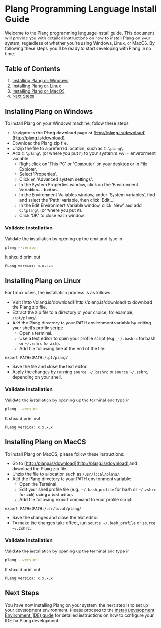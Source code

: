 # Plang Programming Language Install Guide

Welcome to the Plang programming language install guide. This document will provide you with detailed instructions on how to install Plang on your system, regardless of whether you're using Windows, Linux, or MacOS. By following these steps, you'll be ready to start developing with Plang in no time.

## Table of Contents

1. [Installing Plang on Windows](#installing-plang-on-windows)
2. [Installing Plang on Linux](#installing-plang-on-linux)
3. [Installing Plang on MacOS](#installing-plang-on-macos)
4. [Next Steps](#next-steps)

## Installing Plang on Windows

To install Plang on your Windows machine, follow these steps:

- Navigate to the Plang download page at [http://plang.is/download](http://plang.is/download).
- Download the Plang zip file.
- Unzip the file to a preferred location, such as `C:\plang\`.
- Add `C:\plang\` (or where you put it) to your system's PATH environment variable:
  - Right-click on 'This PC' or 'Computer' on your desktop or in File Explorer.
  - Select 'Properties'.
  - Click on 'Advanced system settings'.
  - In the System Properties window, click on the 'Environment Variables...' button.
  - In the Environment Variables window, under 'System variables', find and select the 'Path' variable, then click 'Edit...'.
  - In the Edit Environment Variable window, click 'New' and add `C:\plang\` (or where you put it).
  - Click 'OK' to close each window.

### Validate installation
Validate the installation by opening up the cmd and type in 

```bash
plang --version
```

It should print out 
```
PLang version: x.x.x.x
```
## Installing Plang on Linux

For Linux users, the installation process is as follows:

- Visit [http://plang.is/download](http://plang.is/download) to download the Plang zip file.
- Extract the zip file to a directory of your choice, for example, `/opt/plang/`.
- Add the Plang directory to your PATH environment variable by editing your shell's profile script:
  - Open a terminal.
  - Use a text editor to open your profile script (e.g., `~/.bashrc` for bash or `~/.zshrc` for zsh).
  - Add the following line at the end of the file:

```
export PATH=$PATH:/opt/plang/
```

  - Save the file and close the text editor.
  - Apply the changes by running `source ~/.bashrc` or `source ~/.zshrc`, depending on your shell.

### Validate installation
Validate the installation by opening up the terminal and type in 

```bash
plang --version
```

It should print out 
```
PLang version: x.x.x.x
```



## Installing Plang on MacOS

To install Plang on MacOS, please follow these instructions:

- Go to [http://plang.is/download](http://plang.is/download) and download the Plang zip file.
- Unzip the file to a location such as `/usr/local/plang/`.
- Add the Plang directory to your PATH environment variable:
  - Open the Terminal.
  - Edit your shell profile file (e.g., `~/.bash_profile` for bash or `~/.zshrc` for zsh) using a text editor.
  - Add the following export command to your profile script:

```
export PATH=$PATH:/usr/local/plang/
```

  - Save the changes and close the text editor.
  - To make the changes take effect, run `source ~/.bash_profile` or `source ~/.zshrc`.

### Validate installation
Validate the installation by opening up the terminal and type in 

```bash
plang --version
```

It should print out 
```
PLang version: x.x.x.x
```

## Next Steps

You have now installing Plang on your system, the next step is to set up your development environment. Please proceed to the [Install Development Environment (IDE) guide](./IDE.md) for detailed instructions on how to configure your IDE for Plang development.
